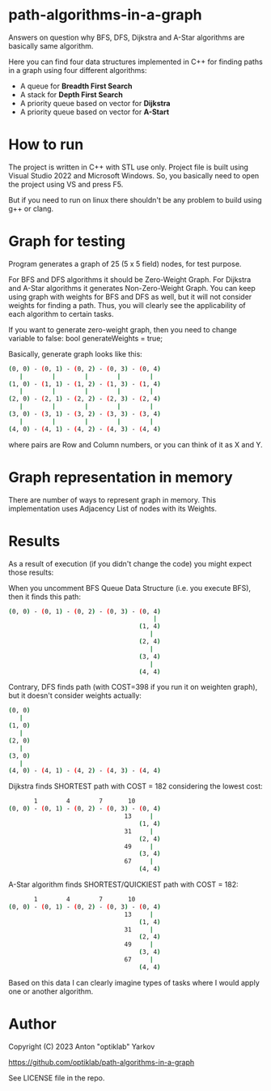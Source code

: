# path-algorithms-in-a-graph

Answers on question why BFS, DFS, Dijkstra and A-Star algorithms are basically same algorithm.

Here you can find four data structures implemented in C++ for finding paths in a graph using four different algorithms:
- A queue for **Breadth First Search**
- A stack for **Depth First Search**
- A priority queue based on vector<T> for **Dijkstra**
- A priority queue based on vector<T> for **A-Start**

# How to run

The project is written in C++ with STL use only.
Project file is built using Visual Studio 2022 and Microsoft Windows. So, you basically need to open the project using VS and press F5.

But if you need to run on linux there shouldn't be any problem to build using g++ or clang.

# Graph for testing

Program generates a graph of 25 (5 x 5 field) nodes, for test purpose.

For BFS and DFS algorithms it should be Zero-Weight Graph. For Dijkstra and A-Star algorithms it generates Non-Zero-Weight Graph.
You can keep using graph with weights for BFS and DFS as well, but it will not consider weights for finding a path. Thus, you will clearly see the applicability of each algorithm to certain tasks.

If you want to generate zero-weight graph, then you need to change variable to false:
bool generateWeights = true;

Basically, generate graph looks like this:
```bash
(0, 0) - (0, 1) - (0, 2) - (0, 3) - (0, 4)
   |        |        |        |        |
(1, 0) - (1, 1) - (1, 2) - (1, 3) - (1, 4)
   |        |        |        |        |
(2, 0) - (2, 1) - (2, 2) - (2, 3) - (2, 4)
   |        |        |        |        |
(3, 0) - (3, 1) - (3, 2) - (3, 3) - (3, 4)
   |        |        |        |        |
(4, 0) - (4, 1) - (4, 2) - (4, 3) - (4, 4)
```

where pairs are Row and Column numbers, or you can think of it as X and Y.

# Graph representation in memory

There are number of ways to represent graph in memory. This implementation uses Adjacency List of nodes with its Weights.

# Results

As a result of execution (if you didn't change the code) you might expect those results:

When you uncomment BFS Queue Data Structure (i.e. you execute BFS), then it finds this path:
```bash
(0, 0) - (0, 1) - (0, 2) - (0, 3) - (0, 4)
                                        |
                                    (1, 4)
                                       |
                                    (2, 4)
                                       |
                                    (3, 4)
                                       |
                                    (4, 4)
```

Contrary, DFS finds path (with COST=398 if you run it on weighten graph), but it doesn't consider weights actually: 
```bash
(0, 0)
   | 
(1, 0) 
   |
(2, 0)
   |
(3, 0)
   | 
(4, 0) - (4, 1) - (4, 2) - (4, 3) - (4, 4)
```

Dijkstra finds SHORTEST path with COST = 182 considering the lowest cost:
```bash
       1        4        7       10 
(0, 0) - (0, 1) - (0, 2) - (0, 3) - (0, 4)
                                13     |
                                    (1, 4)
                                31     |
                                    (2, 4)
                                49     |
                                    (3, 4)
                                67     |
                                    (4, 4)
```

A-Star algorithm finds SHORTEST/QUICKIEST path with COST = 182: 
```bash
       1        4        7       10 
(0, 0) - (0, 1) - (0, 2) - (0, 3) - (0, 4)
                                13     |
                                    (1, 4)
                                31     |
                                    (2, 4)
                                49     |
                                    (3, 4)
                                67     |
                                    (4, 4)
```

Based on this data I can clearly imagine types of tasks where I would apply one or another algorithm.

# Author

Copyright (C) 2023 Anton "optiklab" Yarkov

https://github.com/optiklab/path-algorithms-in-a-graph

See LICENSE file in the repo.